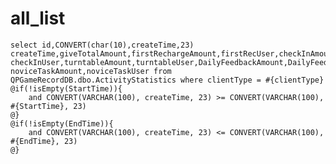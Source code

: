 all_list
===
    select id,CONVERT(char(10),createTime,23) createTime,giveTotalAmount,firstRechargeAmount,firstRecUser,checkInAmount,
    checkInUser,turntableAmount,turntableUser,DailyFeedbackAmount,DailyFeedbackUser,
    noviceTaskAmount,noviceTaskUser from QPGameRecordDB.dbo.ActivityStatistics where clientType = #{clientType}
    @if(!isEmpty(StartTime)){
        and CONVERT(VARCHAR(100), createTime, 23) >= CONVERT(VARCHAR(100), #{StartTime}, 23)
    @}
    @if(!isEmpty(EndTime)){
        and CONVERT(VARCHAR(100), createTime, 23) <= CONVERT(VARCHAR(100), #{EndTime}, 23)
    @}